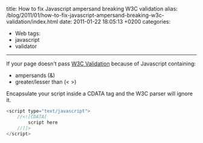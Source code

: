title: How to fix Javascript ampersand breaking W3C validation
alias: /blog/2011/01/how-to-fix-javascript-ampersand-breaking-w3c-validation/index.html
date: 2011-01-22 18:05:13 +0200
categories:
- Web
tags:
- javascript
- validator
---

If your page doesn't pass [W3C Validation](http://validator.w3.org/ "Markup Validation Service") because of Javascript containing:

- ampersands (&)
- greater/lesser than (&lt; &gt;)

Encapsulate your script inside a CDATA tag and the W3C parser will ignore it.

```js
<script type="text/javascript">
	//<![CDATA[
		script here
	//]]>
</script>
```
